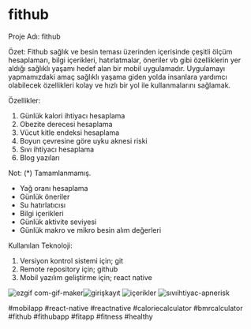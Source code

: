 # fithub

Proje Adı: fithub

Özet: 
Fithub sağlık ve besin teması üzerinden içerisinde çeşitli ölçüm hesaplamarı, bilgi içerikleri, hatırlatmalar, öneriler vb gibi özelliklerin yer aldığı sağlıklı yaşamı hedef alan bir mobil uygulamadır. Uygulamayı yapmamızdaki amaç sağlıklı yaşama giden yolda insanlara yardımcı olabilecek özellikleri kolay ve hızlı bir yol ile  kullanmalarını sağlamak.  

Özellikler:
1. Günlük kalori ihtiyacı hesaplama
2. Obezite derecesi hesaplama
3. Vücut kitle endeksi hesaplama
4. Boyun çevresine göre uyku aknesi riski
5. Sıvı ihtiyacı hesaplama
6. Blog yazıları

Not: (*) Tamamlanmamış.

* Yağ oranı hesaplama
* Günlük öneriler
* Su hatırlatıcısı
* Bilgi içerikleri
* Günlük aktivite seviyesi
* Günlük makro ve mikro besin alım değerleri


Kullanılan Teknoloji:
1. Versiyon kontrol sistemi için; git 
2. Remote repository için; github
3. Mobil yazılım geliştirme için; react native  


![ezgif com-gif-maker](https://user-images.githubusercontent.com/54350240/137583927-d30caa8c-cdd6-4b3a-b4d0-431025dad0d3.gif)![girişkayıt](https://user-images.githubusercontent.com/54350240/137583984-62bd3dff-178a-44b3-95ef-ff377e7373c6.png)
![içerikler](https://user-images.githubusercontent.com/54350240/137583986-14ca6b34-0d7d-4bad-b0c8-402355307985.png)
![sıvıihtiyac-apnerisk](https://user-images.githubusercontent.com/54350240/137583987-22c12a9b-d439-45a5-8cc8-ea5f5a727b23.png)


#mobilapp #react-native #reactnative #caloriecalculator #bmrcalculator #fithub #fithubapp #fitapp #fitness #healthy 
